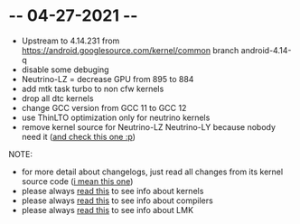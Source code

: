# -- 04-27-2021 --
* Upstream to 4.14.231 from https://android.googlesource.com/kernel/common branch android-4.14-q
* disable some debuging
* Neutrino-LZ = decrease GPU from 895 to 884
* add mtk task turbo to non cfw kernels
* drop all dtc kernels
* change GCC version from GCC 11 to GCC 12
* use ThinLTO optimization only for neutrino kernels
* remove kernel source for Neutrino-LZ Neutrino-LY because nobody need it (<a href="https://t.me/dreamsupportbegonia/192408">and check this one :p</a>)

NOTE:
* for more detail about changelogs, just read all changes from its kernel source code (<a href='https://github.com/ZyCromerZ/begonia/blob/changelogs/README.MD#info-branch-kernel-for-begonia'>i mean this one</a>)
* please always <a href='https://github.com/ZyCromerZ/begonia/blob/changelogs/README.MD#info-kernel'>read this</a> to see info about kernels
* please always <a href='https://github.com/ZyCromerZ/begonia/blob/changelogs/about-compiler.MD'>read this</a> to see info about compilers
* please always <a href='https://github.com/ZyCromerZ/begonia/blob/changelogs/about-lmk.MD'>read this</a> to see info about LMK
